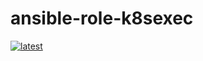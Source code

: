 # ansible-role-k8sexec

[![latest](https://github.com/archmachina/ansible-role-k8sexec/workflows/latest/badge.svg)](https://github.com/archmachina/ansible-role-k8sexec/actions?query=workflow%3Alatest)
